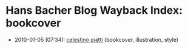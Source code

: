 # Hans Bacher Blog Wayback Index: bookcover

* 2010-01-05 (07:34): [celestino piatti](https://web.archive.org/web/https://one1more2time3.wordpress.com/2010/01/05/celestino-piatti/) (bookcover, illustration, style)